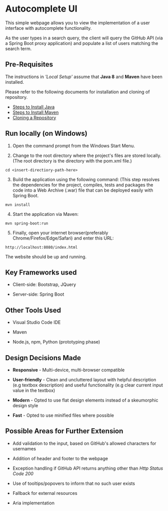 # Autocomplete UI
This simple webpage allows you to view the implementation of a user interface with autocomplete functionality.

As the user types in a search query, the client will query the GitHub API (via a Spring Boot proxy application) and populate a list of users matching the search term.

## Pre-Requisites
The instructions in _'Local Setup'_ assume that **Java 8** and **Maven** have been installed.

Please refer to the following documents for installation and cloning of repository.

* [Steps to Install Java](https://www3.ntu.edu.sg/home/ehchua/programming/howto/JDK_Howto.html#zz-1)
* [Steps to Install Maven](https://maven.apache.org/install.html)
* [Cloning a Repository](https://docs.github.com/en/github/creating-cloning-and-archiving-repositories/cloning-a-repository)

## Run locally (on Windows)
1) Open the command prompt from the Windows Start Menu.

2) Change to the root directory where the project's files are stored locally.
(The root directory is the directory with the pom.xml file.)
```
cd <insert-directiory-path-here>
```
3) Build the application using the following command:
(This step resolves the dependencies for the project, compiles, tests and packages the code into a Web Archive (.war) file that can be deployed easily with Spring Boot.
```
mvn install
```
4) Start the application via Maven:
```
mvn spring-boot:run
```
5) Finally, open your internet browser(preferably Chrome/Firefox/Edge/Safari) and enter this URL:
```
http://localhost:8080/index.html
```
The website should be up and running.

## Key Frameworks used
* Client-side: Bootstrap, JQuery

* Server-side: Spring Boot

## Other Tools Used
* Visual Studio Code IDE

* Maven

* Node.js, npm, Python (prototyping phase)

## Design Decisions Made
* **Responsive** - Multi-device, multi-browser compatible

* **User-friendly** - Clean and uncluttered layout with helpful description (e.g textbox description) and useful functionality (e.g clear current input value in the textbox)

* **Modern** - Opted to use flat design elements instead of a skeumorphic design style

* **Fast** - Opted to use minified files where possible

## Possible Areas for Further Extension
* Add validation to the input, based on GitHub's allowed characters for usernames

* Addition of header and footer to the webpage

* Exception handling if GitHub API returns anything other than _Http Status Code 200_

* Use of tooltips/popovers to inform that no such user exists

* Fallback for external resources

* Aria implementation
